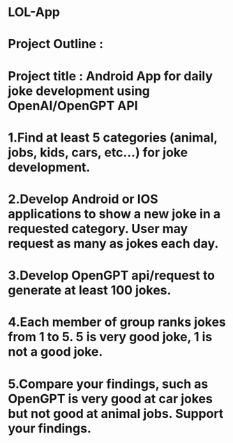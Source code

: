# LOL-App

# Project Outline : 

# Project title : Android App for daily joke development using OpenAI/OpenGPT API

# 1.Find at least 5 categories (animal, jobs, kids, cars, etc…) for joke development.
# 2.Develop Android or IOS applications to show a new joke in a requested category. User may request as many as jokes each day.
# 3.Develop OpenGPT api/request to generate at least 100 jokes.
# 4.Each member of group ranks jokes from 1 to 5. 5 is very good joke, 1 is not a good joke.
# 5.Compare your findings, such as OpenGPT is very good at car jokes but not good at animal jobs. Support your findings.